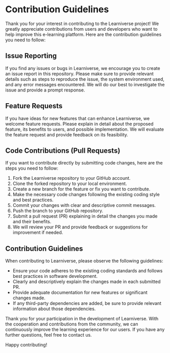 # Contribution Guidelines

Thank you for your interest in contributing to the Learniverse project! We greatly appreciate contributions from users and developers who want to help improve this e-learning platform. Here are the contribution guidelines you need to follow:

## Issue Reporting

If you find any issues or bugs in Learniverse, we encourage you to create an issue report in this repository. Please make sure to provide relevant details such as steps to reproduce the issue, the system environment used, and any error messages encountered. We will do our best to investigate the issue and provide a prompt response.

## Feature Requests

If you have ideas for new features that can enhance Learniverse, we welcome feature requests. Please explain in detail about the proposed feature, its benefits to users, and possible implementation. We will evaluate the feature request and provide feedback on its feasibility.

## Code Contributions (Pull Requests)

If you want to contribute directly by submitting code changes, here are the steps you need to follow:

1. Fork the Learniverse repository to your GitHub account.
2. Clone the forked repository to your local environment.
3. Create a new branch for the feature or fix you want to contribute.
4. Make the necessary code changes following the existing coding style and best practices.
5. Commit your changes with clear and descriptive commit messages.
6. Push the branch to your GitHub repository.
7. Submit a pull request (PR) explaining in detail the changes you made and their benefits.
8. We will review your PR and provide feedback or suggestions for improvement if needed.

## Contribution Guidelines

When contributing to Learniverse, please observe the following guidelines:

- Ensure your code adheres to the existing coding standards and follows best practices in software development.
- Clearly and descriptively explain the changes made in each submitted PR.
- Provide adequate documentation for new features or significant changes made.
- If any third-party dependencies are added, be sure to provide relevant information about those dependencies.

Thank you for your participation in the development of Learniverse. With the cooperation and contributions from the community, we can continuously improve the learning experience for our users. If you have any further questions, feel free to contact us.

Happy contributing!
